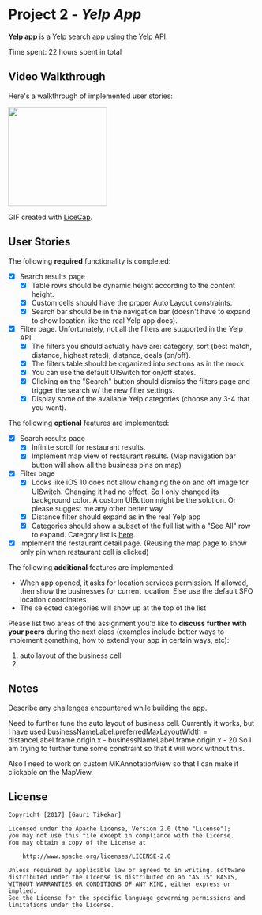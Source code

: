 # Project 2 - *Yelp App*

**Yelp app** is a Yelp search app using the [Yelp API](http://www.yelp.com/developers/documentation/v2/search_api).

Time spent: 22 hours spent in total

## Video Walkthrough

Here's a walkthrough of implemented user stories:

<img src='https://github.com/tikekar/YelpApp/blob/master/YelpApp_walkthrough.gif' title='Video Walkthrough' width='200px' alt='' />

GIF created with [LiceCap](http://www.cockos.com/licecap/).

## User Stories

The following **required** functionality is completed:

- [X] Search results page
   - [X] Table rows should be dynamic height according to the content height.
   - [X] Custom cells should have the proper Auto Layout constraints.
   - [X] Search bar should be in the navigation bar (doesn't have to expand to show location like the real Yelp app does).
- [X] Filter page. Unfortunately, not all the filters are supported in the Yelp API.
   - [X] The filters you should actually have are: category, sort (best match, distance, highest rated), distance, deals (on/off).
   - [X] The filters table should be organized into sections as in the mock.
   - [X] You can use the default UISwitch for on/off states.
   - [X] Clicking on the "Search" button should dismiss the filters page and trigger the search w/ the new filter settings.
   - [X] Display some of the available Yelp categories (choose any 3-4 that you want).

The following **optional** features are implemented:

- [X] Search results page
   - [X] Infinite scroll for restaurant results.
   - [X] Implement map view of restaurant results. (Map navigation bar button will show all the business pins on map)
- [X] Filter page
   - [X] Looks like iOS 10 does not allow changing the on and off image for UISwitch. Changing it had no effect. So I only changed its background color. A custom UIButton might be the solution. Or please suggest me any other better way
   - [X] Distance filter should expand as in the real Yelp app
   - [X] Categories should show a subset of the full list with a "See All" row to expand. Category list is [here](http://www.yelp.com/developers/documentation/category_list).
- [X] Implement the restaurant detail page. (Reusing the map page to show only pin when restaurant cell is clicked)

The following **additional** features are implemented:

-  When app opened, it asks for location services permission. If allowed, then show the businesses for current location. Else use the default SFO location coordinates
- The selected categories will show up at the top of the list

Please list two areas of the assignment you'd like to **discuss further with your peers** during the next class (examples include better ways to implement something, how to extend your app in certain ways, etc):

1. auto layout of the business cell
2. 

## Notes

Describe any challenges encountered while building the app.

Need to further tune the auto layout of business cell. Currently it works, but I have used businessNameLabel.preferredMaxLayoutWidth = distanceLabel.frame.origin.x - businessNameLabel.frame.origin.x - 20
So I am trying to further tune some constraint so that it will work without this.

Also I need to work on custom MKAnnotationView so that I can make it clickable on the MapView.

## License

    Copyright [2017] [Gauri Tikekar]

    Licensed under the Apache License, Version 2.0 (the "License");
    you may not use this file except in compliance with the License.
    You may obtain a copy of the License at

        http://www.apache.org/licenses/LICENSE-2.0

    Unless required by applicable law or agreed to in writing, software
    distributed under the License is distributed on an "AS IS" BASIS,
    WITHOUT WARRANTIES OR CONDITIONS OF ANY KIND, either express or implied.
    See the License for the specific language governing permissions and
    limitations under the License.
